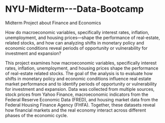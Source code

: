 # NYU-Midterm---Data-Bootcamp
Midterm Project about Finance and Economics

How do macroeconomic variables, specifically interest rates, inflation, unemployment, and housing prices—shape the performance of real-estate, related stocks, and how can analyzing shifts in monetary policy and economic conditions reveal periods of opportunity or vulnerability for investment and expansion?

This project examines how macroeconomic variables, specifically interest rates, inflation, unemployment, and housing prices shape the performance of real-estate related stocks. The goal of the analysis is to evaluate how shifts in monetary policy and economic conditions influence real estate market performance and to identify periods of opportunity or vulnerability for investment and expansion. Data was collected from multiple sources, stock prices from Yahoo Finance, macroeconomic indicators from the Federal Reserve Economic Data (FRED), and housing market data from the Federal Housing Finance Agency (FHFA). Together, these datasets reveal how financial markets and the real economy interact across different phases of the economic cycle.
